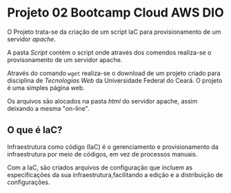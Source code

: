 # Projeto 02 Bootcamp Cloud AWS DIO

O Projeto trata-se da criação de um script IaC para provisionamento de um servidor _apache_.

A pasta _Script_ contém o script onde através dos comendos realiza-se o provisonamento de um servidor apache.

Através do comando `wget` realiza-se o download de um projeto criado para disciplina de _Tecnologias Web_ da Universidade Federal do Ceará. O projeto é uma simples página web.

Os arquivos são alocados na pasta _html_ do servidor apache, assim deixando a mesma "on-line".

## O que é IaC?
Infraestrutura como código (IaC) é o gerenciamento e provisionamento da infraestrutura por meio de códigos, em vez de processos manuais.

Com a IaC, são criados arquivos de configuração que incluem as especificações da sua infraestrutura,facilitando a edição e a distribuição de configurações.